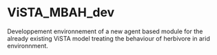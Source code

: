 # ViSTA_MBAH_dev
Developpement environnement of a new agent based module for the already existing ViSTA model treating the behaviour of herbivore in arid environnment.
